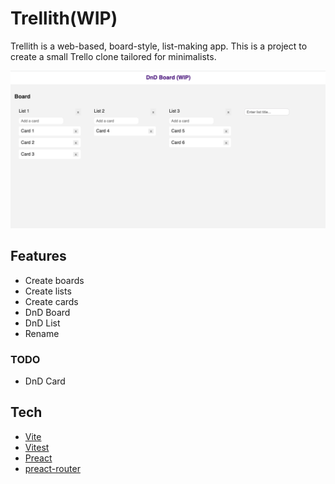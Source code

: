 # Trellith(WIP)

Trellith is a web-based, board-style, list-making app. This is a project to create a small Trello clone tailored for minimalists.

![dnd-board](screenshots/dnd-board.png)

## Features

- Create boards
- Create lists
- Create cards
- DnD Board
- DnD List
- Rename

### TODO

- DnD Card

## Tech

- [Vite](https://vitejs.dev/)
- [Vitest](https://vitest.dev/)
- [Preact](https://preactjs.com/)
- [preact-router](https://github.com/preactjs/preact-router)
